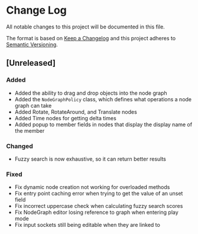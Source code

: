 # Change Log
All notable changes to this project will be documented in this file.

The format is based on [Keep a Changelog](http://keepachangelog.com/) 
and this project adheres to [Semantic Versioning](http://semver.org/).

## [Unreleased]

### Added
* Added the ability to drag and drop objects into the node graph
* Added the `NodeGraphPolicy` class, which defines what operations a node
  graph can take
* Added Rotate, RotateAround, and Translate nodes
* Added Time nodes for getting delta times
* Added popup to member fields in nodes that display the display name of the
  member

### Changed
* Fuzzy search is now exhaustive, so it can return better results

### Fixed
* Fix dynamic node creation not working for overloaded methods
* Fix entry point caching error when trying to get the value of an unset field
* Fix incorrect uppercase check when calculating fuzzy search scores
* Fix NodeGraph editor losing reference to graph when entering play mode
* Fix input sockets still being editable when they are linked to

